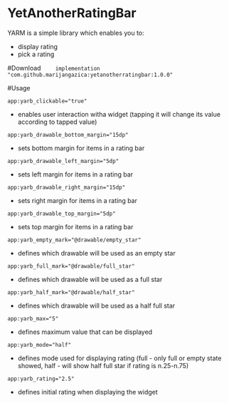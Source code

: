 # YetAnotherRatingBar


YARM is a simple library which enables you to:
  - display rating
  - pick a rating

#Download
`    implementation "com.github.marijangazica:yetanotherratingbar:1.0.0"`

#Usage


`app:yarb_clickable="true"`
 - enables user interaction witha widget (tapping it will change its value according to tapped value)
 
`app:yarb_drawable_bottom_margin="15dp"`
 - sets bottom margin for items in a rating bar
  
`app:yarb_drawable_left_margin="5dp"`
 - sets left margin for items in a rating bar

`app:yarb_drawable_right_margin="15dp"`         
 - sets right margin for items in a rating bar

`app:yarb_drawable_top_margin="5dp"`        
 - sets top margin for items in a rating bar

`app:yarb_empty_mark="@drawable/empty_star"`
 - defines which drawable will be used as an empty star
 
`app:yarb_full_mark="@drawable/full_star"`      
 - defines which drawable will be used as a full star

`app:yarb_half_mark="@drawable/half_star"`     
 - defines which drawable will be used as a half full star

`app:yarb_max="5"`
 - defines maximum value that can be displayed

`app:yarb_mode="half"`
 - defines mode used for displaying rating (full - only full or empty state showed, half - will show half full star if rating is n.25-n.75)

`app:yarb_rating="2.5"`
 - defines initial rating when displaying the widget
